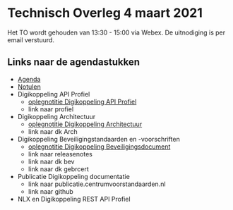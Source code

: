 # Technisch Overleg 4 maart 2021

Het TO wordt gehouden van 13:30 - 15:00 via Webex. De uitnodiging is per email verstuurd.   


## Links naar de agendastukken

- [Agenda](#agenda.md)
- [Notulen](#notulen.md) 
- Digikoppeling API Profiel
  - [oplegnotitie Digikoppeling API Profiel](dkapi.md)
  - link naar profiel
- Digikoppeling Architectuur
  - [oplegnotitie Digikoppeling Architectuur](dkarch.md)
  - link naar dk Arch
- Digikoppeling Beveiligingstandaarden en -voorschriften
  - [oplegnotitie Digikoppeling Beveiligingsdocument](dkbev.md)
  - link naar releasenotes
  - link naar dk bev 
  - link naar dk gebrcert
- Publicatie Digikoppeling documentatie
  - link naar publicatie.centrumvoorstandaarden.nl
  - link naar github
- NLX en Digikoppeling REST API Profiel
